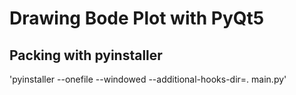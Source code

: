 # Drawing Bode Plot with PyQt5





## Packing with pyinstaller

'pyinstaller --onefile --windowed --additional-hooks-dir=. main.py'

